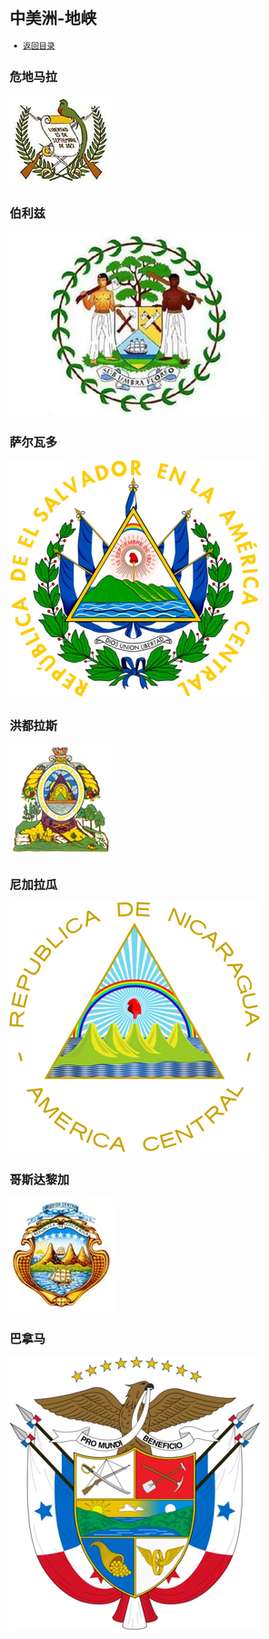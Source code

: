 # 中美洲-地峡
+ [返回目录](../README.md)
## 危地马拉
![](危地马拉.webp)
## 伯利兹
![](伯利兹.webp)
## 萨尔瓦多
![](萨尔瓦多.webp)
## 洪都拉斯
![](洪都拉斯.webp)
## 尼加拉瓜
![](尼加拉瓜.webp)
## 哥斯达黎加
![](哥斯达黎加.webp)
## 巴拿马
![](巴拿马.webp)